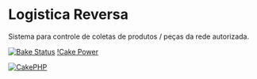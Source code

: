 Logistica Reversa
=======

Sistema para controle de coletas de produtos / peças da rede autorizada.






[![Bake Status](https://secure.travis-ci.org/cakephp/cakephp.png?branch=master)](http://travis-ci.org/cakephp/cakephp)
[!Cake Power](https://raw.github.com/cakephp/cakephp/master/lib/Cake/Console/Templates/skel/webroot/img/cake.power.gif)

[![CakePHP](http://cakephp.org/img/cake-logo.png)](http://www.cakephp.org)